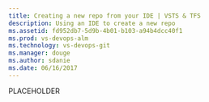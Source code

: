 ```yaml
---
title: Creating a new repo from your IDE | VSTS & TFS
description: Using an IDE to create a new repo
ms.assetid: fd952db7-5d9b-4b01-b103-a94b4dcc40f1
ms.prod: vs-devops-alm
ms.technology: vs-devops-git
ms.manager: douge
ms.author: sdanie
ms.date: 06/16/2017
---
```


PLACEHOLDER
